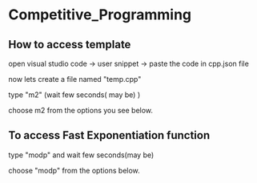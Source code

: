 # Competitive_Programming

## How to access template
open visual studio code -> user snippet -> paste the code in cpp.json file

now lets create a file named "temp.cpp"

type "m2"  (wait few seconds( may be) )

choose m2 from the options you see below.

## To access Fast Exponentiation function 

type "modp" and wait few seconds(may be)

choose "modp" from the options below.



